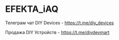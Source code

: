 # EFEKTA_iAQ

Телеграм чат DIY Devices - https://t.me/diy_devices

Продажа DIY Устройств - https://t.me/diydevmart

